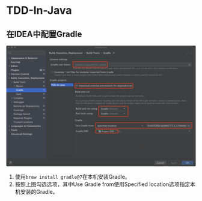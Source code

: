 # TDD-In-Java

## 在IDEA中配置Gradle

![配置Gradle](idea_gradle_settings.jpg)

1. 使用`brew install gradle@7`在本机安装Gradle。
2. 按照上图勾选选项，其中Use Gradle from使用Specified location选项指定本机安装的Gradle。


